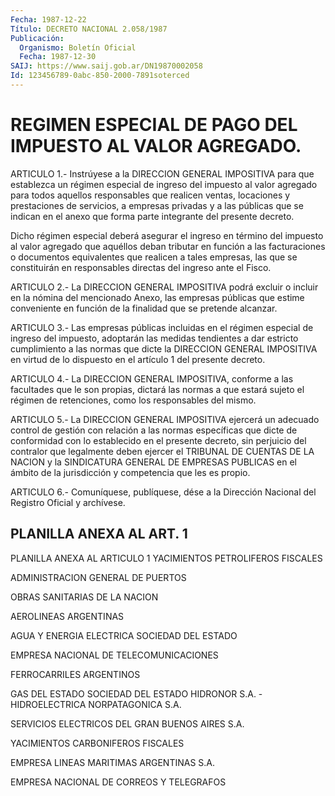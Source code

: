 ```yaml
---
Fecha: 1987-12-22
Título: DECRETO NACIONAL 2.058/1987
Publicación:
  Organismo: Boletín Oficial
  Fecha: 1987-12-30
SAIJ: https://www.saij.gob.ar/DN19870002058
Id: 123456789-0abc-850-2000-7891soterced
---
```

# REGIMEN ESPECIAL DE PAGO DEL IMPUESTO AL VALOR AGREGADO.

<a id="1"></a>
ARTICULO  1.- Instrúyese a la DIRECCION GENERAL IMPOSITIVA para que establezca  un  régimen  especial  de ingreso del impuesto al valor agregado  para  todos aquellos responsables  que  realicen  ventas, locaciones y prestaciones  de  servicios,  a  empresas privadas y a las públicas que se indican en el anexo que forma  parte integrante del presente decreto.

Dicho  régimen especial deberá asegurar el ingreso en  término  del impuesto  al  valor agregado que aquéllos deban tributar en función a las facturaciones  o documentos equivalentes que realicen a tales empresas,  las que se constituirán  en  responsables  directas  del ingreso ante el Fisco.

<a id="2"></a>
ARTICULO  2.-  La  DIRECCION  GENERAL  IMPOSITIVA  podrá  excluir o incluir  en  la  nómina del mencionado Anexo, las empresas públicas que estime conveniente  en  función de la finalidad que se pretende alcanzar.

<a id="3"></a>
ARTICULO   3.-  Las  empresas  públicas  incluidas  en  el  régimen especial de  ingreso del impuesto, adoptarán las medidas tendientes a dar estricto  cumplimiento  a  las  normas que dicte la DIRECCION GENERAL IMPOSITIVA en virtud de lo dispuesto  en  el artículo 1 del presente decreto.

<a id="4"></a>
ARTICULO  4.-  La  DIRECCION  GENERAL  IMPOSITIVA,  conforme  a las facultades  que  le  son  propias,  dictará las normas a que estará sujeto el régimen de retenciones, como  los responsables del mismo.

<a id="5"></a>
ARTICULO  5.-  La DIRECCION GENERAL IMPOSITIVA ejercerá un adecuado control de gestión  con relación a las normas específicas que dicte de conformidad con lo  establecido  en  el  presente  decreto,  sin perjuicio  del  contralor  que legalmente deben ejercer el TRIBUNAL DE  CUENTAS  DE  LA NACION y la  SINDICATURA  GENERAL  DE  EMPRESAS PUBLICAS en el ámbito  de  la jurisdicción y competencia que les es propio.

<a id="6"></a>
ARTICULO  6.- Comuníquese, publíquese, dése a la Dirección Nacional del Registro Oficial y archívese.

## PLANILLA ANEXA AL ART. 1

<a id="1"></a>
PLANILLA ANEXA AL ARTICULO 1  YACIMIENTOS PETROLIFEROS FISCALES

ADMINISTRACION GENERAL DE PUERTOS

OBRAS SANITARIAS DE LA NACION

AEROLINEAS ARGENTINAS

AGUA Y ENERGIA ELECTRICA SOCIEDAD DEL ESTADO

EMPRESA NACIONAL DE TELECOMUNICACIONES

FERROCARRILES ARGENTINOS

GAS DEL ESTADO SOCIEDAD DEL ESTADO HIDRONOR S.A. - HIDROELECTRICA  NORPATAGONICA S.A.

SERVICIOS ELECTRICOS DEL GRAN BUENOS AIRES S.A.

YACIMIENTOS CARBONIFEROS FISCALES

EMPRESA LINEAS MARITIMAS ARGENTINAS S.A.

EMPRESA NACIONAL DE CORREOS Y TELEGRAFOS